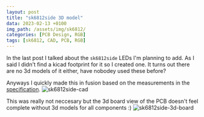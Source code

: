 ```yaml
---
layout: post
title: "sk6812side 3D model"
data: 2023-02-13 +0100
img_path: /assets/img/sk6812/
categories: [PCB Design, RGB]
tags: [sk6812, CAD, PCB, RGB]
---
```

In the last post I talked about the `sk6812side` LEDs I'm planning to add. As I said I didn't find a kicad footprint for it so I created one. It turns out there are no 3d models of it either, have nobodey used these before?

Anyways I quickly made this in fusion based on the measurements in the [specification](http://www.normandled.com/upload/201810/SK6812%20SIDE-A%20LED%20Datasheet.pdf).
![sk6812side-cad](sk6812side-cad.png)  

This was really not neccesary but the 3d board view of the PCB doesn't feel complete without 3d models for all components :)
![sk6812side-3d-board](sk6812side-3d-board.png)

